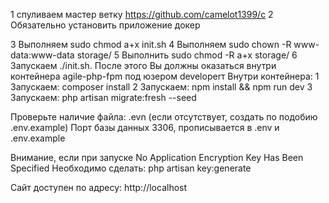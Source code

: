 1 спуливаем мастер ветку https://github.com/camelot1399/c
2 Обязательно установить приложение докер

3 Выполняем sudo chmod a+x init.sh
4 Выполняем sudo chown -R www-data:www-data storage/
5 Выполнить sudo chmod -R a+x storage/
6 Запускаем ./init.sh. 
После этого Вы должны оказаться внутри контейнера agile-php-fpm под юзером developerт
Внутри контейнера:
 1 Запускаем: composer install
 2 Запускаем: npm install && npm run dev
 3 Запускаем: php artisan migrate:fresh --seed

Проверьте наличие файла: .evn (если отсутствует, создать по подобию .env.example)
Порт базы данных 3306, прописывается в .env и .env.example

Внимание, если при запуске No Application Encryption Key Has Been Specified
Необходимо сделать: php artisan key:generate



Сайт доступен по адресу: http://localhost
